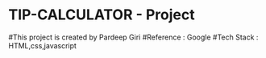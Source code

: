 # TIP-CALCULATOR - Project
#This project is created by Pardeep Giri 
#Reference : Google 
#Tech Stack : HTML,css,javascript
